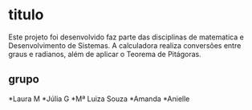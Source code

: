 # titulo
Este projeto foi desenvolvido faz parte das disciplinas de matematica e Desenvolvimento de Sistemas. A calculadora realiza conversões entre graus e radianos, além de aplicar o Teorema de Pitágoras.

## grupo

*Laura M
*Júlia G
*Mª Luiza Souza
*Amanda
*Anielle
